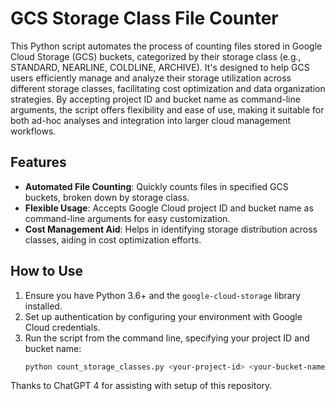 # GCS Storage Class File Counter

This Python script automates the process of counting files stored in Google Cloud Storage (GCS) buckets, categorized by their storage class (e.g., STANDARD, NEARLINE, COLDLINE, ARCHIVE). It's designed to help GCS users efficiently manage and analyze their storage utilization across different storage classes, facilitating cost optimization and data organization strategies. By accepting project ID and bucket name as command-line arguments, the script offers flexibility and ease of use, making it suitable for both ad-hoc analyses and integration into larger cloud management workflows.

## Features
- **Automated File Counting**: Quickly counts files in specified GCS buckets, broken down by storage class.
- **Flexible Usage**: Accepts Google Cloud project ID and bucket name as command-line arguments for easy customization.
- **Cost Management Aid**: Helps in identifying storage distribution across classes, aiding in cost optimization efforts.

## How to Use
1. Ensure you have Python 3.6+ and the `google-cloud-storage` library installed.
2. Set up authentication by configuring your environment with Google Cloud credentials.
3. Run the script from the command line, specifying your project ID and bucket name:
   ```bash
   python count_storage_classes.py <your-project-id> <your-bucket-name>

Thanks to ChatGPT 4 for assisting with setup of this repository.

